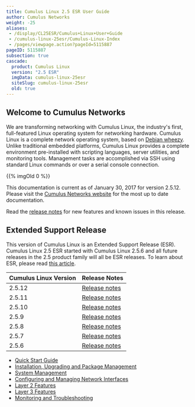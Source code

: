```yaml
---
title: Cumulus Linux 2.5 ESR User Guide
author: Cumulus Networks
weight: -25
aliases:
 - /display/CL25ESR/Cumulus+Linux+User+Guide
 - /cumulus-linux-25esr/Cumulus-Linux-Index
 - /pages/viewpage.action?pageId=5115887
pageID: 5115887
subsection: true
cascade:
  product: Cumulus Linux
  version: "2.5 ESR"
  imgData: cumulus-linux-25esr
  siteSlug: cumulus-linux-25esr
  old: true
---
```

## Welcome to Cumulus Networks

We are transforming networking with Cumulus Linux, the industry's first,
full-featured Linux operating system for networking hardware. Cumulus
Linux is a complete network operating system, based on 
[Debian wheezy](http://www.debian.org/releases/wheezy/). Unlike traditional
embedded platforms, Cumulus Linux provides a complete environment
pre-installed with scripting languages, server utilities, and monitoring
tools. Management tasks are accomplished via SSH using standard Linux
commands or over a serial console connection.

{{% imgOld 0 %}}

This documentation is current as of January 30, 2017 for version 2.5.12.
Please visit the [Cumulus Networks website](http://docs.cumulusnetworks.com) for the most up to date
documentation.

Read the [release notes](https://support.cumulusnetworks.com/hc/en-us/articles/223501348)
for new features and known issues in this release.

## Extended Support Release

This version of Cumulus Linux is an Extended Support Release (ESR).
Cumulus Linux 2.5 ESR started with Cumulus Linux 2.5.6 and all future
releases in the 2.5 product family will all be ESR releases. To learn
about ESR, please read 
[this article](https://support.cumulusnetworks.com/hc/en-us/articles/217132357).

| Cumulus Linux Version | Release Notes                                                                       |
| --------------------- | ----------------------------------------------------------------------------------- |
| 2.5.12                | [Release notes](https://support.cumulusnetworks.com/hc/en-us/articles/115001896847) |
| 2.5.11                | [Release notes](https://support.cumulusnetworks.com/hc/en-us/articles/235460667)    |
| 2.5.10                | [Release notes](https://support.cumulusnetworks.com/hc/en-us/articles/223501348)    |
| 2.5.9                 | [Release notes](https://support.cumulusnetworks.com/hc/en-us/articles/222274627)    |
| 2.5.8                 | [Release notes](https://support.cumulusnetworks.com/hc/en-us/articles/219822308)    |
| 2.5.7                 | [Release notes](https://support.cumulusnetworks.com/hc/en-us/articles/217997967)    |
| 2.5.6                 | [Release notes](https://support.cumulusnetworks.com/hc/en-us/articles/216018818)    |

  - [Quick Start Guide](/cumulus-linux-25esr/Quick-Start-Guide)
  - [Installation, Upgrading and Package
    Management](/cumulus-linux-25esr/Installation-Upgrading-and-Package-Management/)
  - [System Management](/cumulus-linux-25esr/System-Management/)
  - [Configuring and Managing Network Interfaces](/cumulus-linux-25esr/Configuring-and-Managing-Network-Interfaces/)
  - [Layer 2 Features](/cumulus-linux-25esr/Layer-1-and-Layer-2-Features/)
  - [Layer 3 Features](/cumulus-linux-25esr/Layer-3-Features/)
  - [Monitoring and Troubleshooting](/cumulus-linux-25esr/Monitoring-and-Troubleshooting/)
